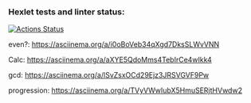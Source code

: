 ### Hexlet tests and linter status:
[![Actions Status](https://github.com/Lugonue/frontend-project-44/workflows/hexlet-check/badge.svg)](https://github.com/Lugonue/frontend-project-44/actions)

even?:
    https://asciinema.org/a/i0oBoVeb34qXgd7DksSLWvVNN

Calc:
    https://asciinema.org/a/aXYE5QdoMms4TebIrCe4wIkk4

gcd:
    https://asciinema.org/a/lSvZsxOCd29Ejz3JRSVGVF9Pw

progression:
    https://asciinema.org/a/TVyVWwIubX5HmuSERjtHVwdw2